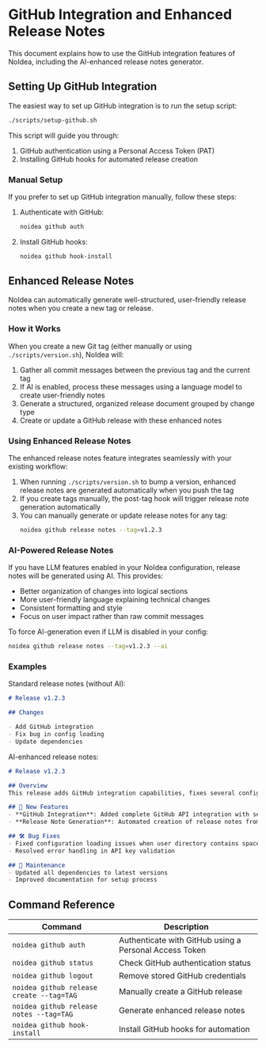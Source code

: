 # GitHub Integration and Enhanced Release Notes

This document explains how to use the GitHub integration features of NoIdea, including the AI-enhanced release notes generator.

## Setting Up GitHub Integration

The easiest way to set up GitHub integration is to run the setup script:

```bash
./scripts/setup-github.sh
```

This script will guide you through:
1. GitHub authentication using a Personal Access Token (PAT)
2. Installing GitHub hooks for automated release creation

### Manual Setup

If you prefer to set up GitHub integration manually, follow these steps:

1. Authenticate with GitHub:
   ```bash
   noidea github auth
   ```

2. Install GitHub hooks:
   ```bash
   noidea github hook-install
   ```

## Enhanced Release Notes

NoIdea can automatically generate well-structured, user-friendly release notes when you create a new tag or release.

### How it Works

When you create a new Git tag (either manually or using `./scripts/version.sh`), NoIdea will:

1. Gather all commit messages between the previous tag and the current tag
2. If AI is enabled, process these messages using a language model to create user-friendly notes
3. Generate a structured, organized release document grouped by change type
4. Create or update a GitHub release with these enhanced notes

### Using Enhanced Release Notes

The enhanced release notes feature integrates seamlessly with your existing workflow:

1. When running `./scripts/version.sh` to bump a version, enhanced release notes are generated automatically when you push the tag
2. If you create tags manually, the post-tag hook will trigger release note generation automatically
3. You can manually generate or update release notes for any tag:
   ```bash
   noidea github release notes --tag=v1.2.3
   ```

### AI-Powered Release Notes

If you have LLM features enabled in your NoIdea configuration, release notes will be generated using AI. This provides:

- Better organization of changes into logical sections
- More user-friendly language explaining technical changes
- Consistent formatting and style
- Focus on user impact rather than raw commit messages

To force AI-generation even if LLM is disabled in your config:

```bash
noidea github release notes --tag=v1.2.3 --ai
```

### Examples

Standard release notes (without AI):
```markdown
# Release v1.2.3

## Changes

- Add GitHub integration
- Fix bug in config loading
- Update dependencies
```

AI-enhanced release notes:
```markdown
# Release v1.2.3

## Overview
This release adds GitHub integration capabilities, fixes several configuration bugs, and updates dependencies for improved security.

## 🚀 New Features
- **GitHub Integration**: Added complete GitHub API integration with secure token storage
- **Release Note Generation**: Automated creation of release notes from commit history

## 🛠️ Bug Fixes
- Fixed configuration loading issues when user directory contains spaces
- Resolved error handling in API key validation

## 🔧 Maintenance
- Updated all dependencies to latest versions
- Improved documentation for setup process
```

## Command Reference

| Command | Description |
|---------|-------------|
| `noidea github auth` | Authenticate with GitHub using a Personal Access Token |
| `noidea github status` | Check GitHub authentication status |
| `noidea github logout` | Remove stored GitHub credentials |
| `noidea github release create --tag=TAG` | Manually create a GitHub release |
| `noidea github release notes --tag=TAG` | Generate enhanced release notes |
| `noidea github hook-install` | Install GitHub hooks for automation | 